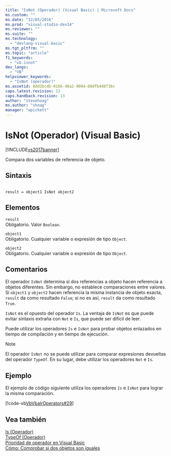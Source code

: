 ```yaml
---
title: "IsNot (Operador) (Visual Basic) | Microsoft Docs"
ms.custom: ""
ms.date: "12/05/2016"
ms.prod: "visual-studio-dev14"
ms.reviewer: ""
ms.suite: ""
ms.technology: 
  - "devlang-visual-basic"
ms.tgt_pltfrm: ""
ms.topic: "article"
f1_keywords: 
  - "vb.isnot"
dev_langs: 
  - "VB"
helpviewer_keywords: 
  - "IsNot (operador)"
ms.assetid: 8dd2bcdb-0166-48a2-9094-60dfb448f36c
caps.latest.revision: 13
caps.handback.revision: 13
author: "stevehoag"
ms.author: "shoag"
manager: "wpickett"
---
```

# IsNot (Operador) (Visual Basic)
[!INCLUDE[vs2017banner](../../../csharp/includes/vs2017banner.md)]

Compara dos variables de referencia de objeto.  
  
## Sintaxis  
  
```  
  
result = object1 IsNot object2  
```  
  
## Elementos  
 `result`  
 Obligatorio.  Valor `Boolean`.  
  
 `object1`  
 Obligatorio.  Cualquier variable o expresión de tipo `Object`.  
  
 `object2`  
 Obligatorio.  Cualquier variable o expresión de tipo `Object`.  
  
## Comentarios  
 El operador `IsNot` determina si dos referencias a objeto hacen referencia a objetos diferentes.  Sin embargo, no establece comparaciones entre valores.  Si `object1` y `object2` hacen referencia la misma instancia de objeto exacta, `result` da como resultado `False`; si no es así, `result` da como resultado `True`.  
  
 `IsNot` es el opuesto del operador `Is`.  La ventaja de `IsNot` es que puede evitar sintaxis extraña con `Not` e `Is`, que puede ser difícil de leer.  
  
 Puede utilizar los operadores `Is` e `IsNot` para probar objetos enlazados en tiempo de compilación y en tiempo de ejecución.  
  
> [!NOTE]
>  El operador `IsNot` no se puede utilizar para comparar expresiones devueltas del operador `TypeOf`.  En su lugar, debe utilizar los operadores `Not` e `Is`.  
  
## Ejemplo  
 El ejemplo de código siguiente utiliza los operadores `Is` e `IsNot` para lograr la misma comparación.  
  
 [!code-vb[VbVbalrOperators#29](../../../visual-basic/language-reference/operators/codesnippet/VisualBasic/isnot-operator_1.vb)]  
  
## Vea también  
 [Is \(Operador\)](../../../visual-basic/language-reference/operators/is-operator.md)   
 [TypeOf \(Operador\)](../../../visual-basic/language-reference/operators/typeof-operator.md)   
 [Prioridad de operador en Visual Basic](../../../visual-basic/language-reference/operators/operator-precedence.md)   
 [Cómo: Comprobar si dos objetos son iguales](../../../visual-basic/programming-guide/language-features/operators-and-expressions/how-to-test-whether-two-objects-are-the-same.md)